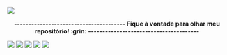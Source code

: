 ![](https://github.com/josemiglioranza/Arquivos/blob/master/capaGithub.png)
<p align="center">
  <b>--------------------------------------- Fique à vontade para olhar meu repositório! :grin: --------------------------------------- </b>
</p>

![](https://forthebadge.com/images/badges/built-with-love.svg)
![](https://forthebadge.com/images/badges/fo-real.svg)
![](https://forthebadge.com/images/badges/makes-people-smile.svg)
![](https://forthebadge.com/images/badges/check-it-out.svg)
![](https://forthebadge.com/images/badges/contains-cat-gifs.svg)  
